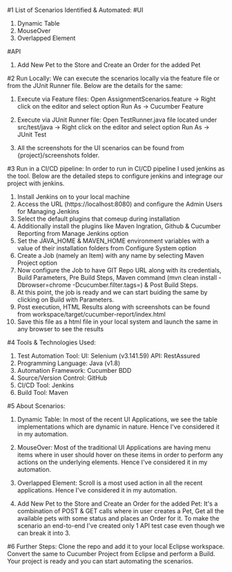 #1 List of Scenarios Identified & Automated:
#UI
1. Dynamic Table
2. MouseOver
3. Overlapped Element

#API
1. Add New Pet to the Store and Create an Order for the added Pet

#2 Run Locally:
We can execute the scenarios locally via the feature file or from the JUnit Runner file. Below are the details for the same:

1. Execute via Feature files: Open AssignmentScenarios.feature -> Right click on the editor and select option Run As -> Cucumber Feature

2. Execute via JUnit Runner file: Open TestRunner.java file located under src/test/java -> Right click on the editor and select option Run As -> JUnit Test

3. All the screenshots for the UI scenarios can be found from {project}/screenshots folder.

#3 Run in a CI/CD pipeline:
In order to run in CI/CD pipeline I used jenkins as the tool. Below are the detailed steps to configure jenkins and integrage our project with jenkins.
1. Install Jenkins on to your local machine
2. Access the URL (https://localhost:8080) and configure the Admin Users for Managing Jenkins
3. Select the default plugins that comeup during installation
4. Additionally install the plugins like Maven Ingration, Github & Cucumber Reporting from Manage Jenkins option
5. Set the JAVA_HOME & MAVEN_HOME environment variables with a value of their installation folders from Configure System option
6. Create a Job (namely an Item) with any name by selecting Maven Project option
7. Now configure the Job to have GIT Repo URL along with its credentials, Build Parameters, Pre Build Steps, Maven command (mvn clean install -Dbrowser=chrome -Dcucumber.filter.tags=) & Post Build Steps.
8. At this point, the job is ready and we can start buiding the same by clicking on Build with Parameters.
9. Post execution, HTML Results along with screenshots can be found from workspace/target/cucumber-report/index.html
10. Save this file as a html file in your local system and launch the same in any browser to see the results

#4 Tools & Technologies Used:
1. Test Automation Tool: 
	UI: Selenium (v3.141.59)
	API: RestAssured
2. Programming Language: Java (v1.8)
3. Automation Framework: Cucumber BDD
4. Source/Version Control: GitHub
5. CI/CD Tool: Jenkins
6. Build Tool: Maven

#5 About Scenarios:
1. Dynamic Table: In most of the recent UI Applications, we see the table implementations which are dynamic in nature. Hence I've considered it in my automation.

2. MouseOver: Most of the traditional UI Applications are having menu items where in user should hover on these items in order to perform any actions on the underlying elements. Hence I've considered it in my automation.

3. Overlapped Element: Scroll is a most used action in all the recent applications. Hence I've considered it in my automation.

4. Add New Pet to the Store and Create an Order for the added Pet: It's a combination of POST & GET calls where in user creates a Pet, Get all the available pets with some status and places an Order for it. To make the scenario an end-to-end I've created only 1 API test case even though we can break it into 3.

#6 Further Steps:
Clone the repo and add it to your local Eclipse workspace. Convert the same to Cucumber Project from Eclipse and perform a Build. Your project is ready and you can start automating the scenarios.